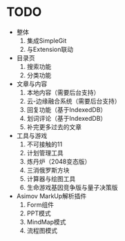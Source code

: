# TODO

-	整体
	1.	集成SimpleGit
	2.	与Extension联动
-	目录页
	1.	搜索功能
	2.	分类功能
-	文章与内容
	1.	本地内容（需要后台支持）
	3.	云-边缘融合系统（需要后台支持）
	1.	回复功能（基于IndexedDB）
	2.	划词评论（基于IndexedDB）
	3.	补完更多过去的文章
-	工具与游戏
	1.	不可接触的11
	2.	计划管理工具
	4.	炼丹炉（2048变态版）
	3.	三消俄罗斯方块
	1.	计算器与绘图工具
	4.	生命游戏基因竞争版与量子决策版
-	Asimov MarkUp解析插件
	1.	Form组件
	2.	PPT模式
	3.	MindMap模式
	4.	流程图模式